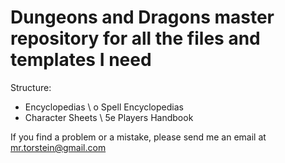 # Dungeons and Dragons master repository for all the files and templates I need

Structure:
  - Encyclopedias \\
    o Spell Encyclopedias
  - Character Sheets \\
5e Players Handbook

If you find a problem or a mistake, please send me an email at mr.torstein@gmail.com
